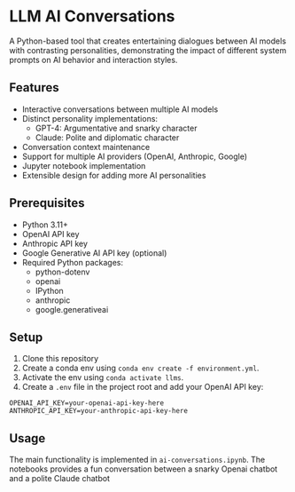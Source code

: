 # LLM AI Conversations

A Python-based tool that creates entertaining dialogues between AI models with contrasting personalities, demonstrating the impact of different system prompts on AI behavior and interaction styles.

## Features

- Interactive conversations between multiple AI models
- Distinct personality implementations:
  - GPT-4: Argumentative and snarky character
  - Claude: Polite and diplomatic character
- Conversation context maintenance
- Support for multiple AI providers (OpenAI, Anthropic, Google)
- Jupyter notebook implementation
- Extensible design for adding more AI personalities

## Prerequisites

- Python 3.11+
- OpenAI API key
- Anthropic API key
- Google Generative AI API key (optional)
- Required Python packages:
  - python-dotenv
  - openai
  - IPython
  - anthropic
  - google.generativeai

## Setup

1. Clone this repository
2. Create a conda env using `conda env create -f environment.yml`.
3. Activate the env using `conda activate llms`.
4. Create a `.env` file in the project root and add your OpenAI API key:
```
OPENAI_API_KEY=your-openai-api-key-here
ANTHROPIC_API_KEY=your-anthropic-api-key-here
```

## Usage

The main functionality is implemented in `ai-conversations.ipynb`. 
The notebooks provides a fun conversation between a snarky Openai chatbot and
a polite Claude chatbot



